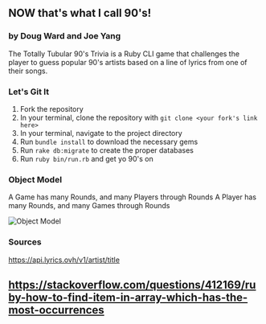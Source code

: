 ## NOW that's what I call 90's!

### by Doug Ward and Joe Yang

The Totally Tubular 90's Trivia is a Ruby CLI game that challenges the player to guess popular 90's artists based on a line of lyrics from one of their songs.

### Let's Git It

1. Fork the repository
1. In your terminal, clone the repository with `git clone <your fork's link here>`
1. In your terminal, navigate to the project directory
1. Run `bundle install` to download the necessary gems
1. Run `rake db:migrate` to create the proper databases
1. Run `ruby bin/run.rb` and get yo 90's on

### Object Model
A Game has many Rounds, and many Players through Rounds
A Player has many Rounds, and many Games through Rounds

![Object Model](https://github.com/wardou2/module-one-final-project-guidelines-seattle-web-career-031119/blob/master/mod_one_proj_model_chart.jpg)

### Sources

https://api.lyrics.ovh/v1/artist/title

https://stackoverflow.com/questions/412169/ruby-how-to-find-item-in-array-which-has-the-most-occurrences
---
